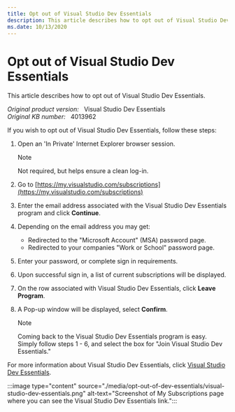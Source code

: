 ```yaml
---
title: Opt out of Visual Studio Dev Essentials
description: This article describes how to opt out of Visual Studio Dev Essentials.
ms.date: 10/13/2020
---
```

# Opt out of Visual Studio Dev Essentials

This article describes how to opt out of Visual Studio Dev Essentials.

_Original product version:_ &nbsp; Visual Studio Dev Essentials  
_Original KB number:_ &nbsp; 4013962

If you wish to opt out of Visual Studio Dev Essentials, follow these steps:

1. Open an 'In Private' Internet Explorer browser session.

   > [!NOTE]
   > Not required, but helps ensure a clean log-in.

2. Go to [https://my.visualstudio.com/subscriptions](https://my.visualstudio.com/subscriptions)
3. Enter the email address associated with the Visual Studio Dev Essentials program and click **Continue**.
4. Depending on the email address you may get:

   - Redirected to the "Microsoft Account" (MSA) password page.
   - Redirected to your companies "Work or School" password page.

5. Enter your password, or complete sign in requirements.
6. Upon successful sign in, a list of current subscriptions will be displayed.
7. On the row associated with Visual Studio Dev Essentials, click **Leave Program**.
8. A Pop-up window will be displayed, select **Confirm**.

   > [!NOTE]
   > Coming back to the Visual Studio Dev Essentials program is easy. Simply follow steps 1 - 6, and select the box for "Join Visual Studio Dev Essentials."

For more information about Visual Studio Dev Essentials, click [Visual Studio Dev Essentials](https://visualstudio.microsoft.com/dev-essentials/).

 :::image type="content" source="./media/opt-out-of-dev-essentials/visual-studio-dev-essentials.png" alt-text="Screenshot of My Subscriptions page where you can see the Visual Studio Dev Essentials link.":::
